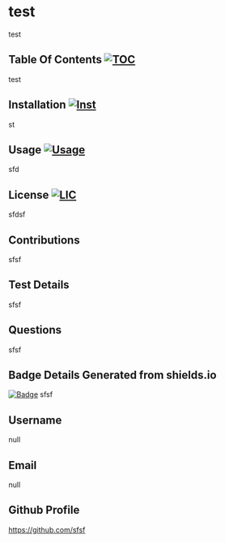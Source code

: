 # test

  test

  ## Table Of Contents [![TOC](https://img.shields.io/badge/TOC-Table%20of%20Contents-green)]()

  test

  ## Installation [![Inst](https://img.shields.io/badge/-Installation-green)]()
  st

  ## Usage [![Usage](https://img.shields.io/badge/-Usage-brightgreen)]()
  sfd

  ## License [![LIC](https://img.shields.io/badge/License-LIC-yellowgreen)]()
  sfdsf

  ## Contributions
  sfsf

  ## Test Details
  sfsf

  ## Questions
  sfsf

  ## Badge Details Generated from shields.io
  [![Badge](https://img.shields.io/badge/SHIELDS%20IO-BADGE%20GENERATOR-red)]()
  sfsf

  ## Username
  null

  ## Email
  null

  ## Github Profile
  https://github.com/sfsf







